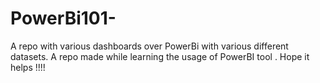 # PowerBi101-
A repo with various dashboards over PowerBi with various different datasets. A repo made while learning the usage of  PowerBI tool . Hope it helps !!!!  
